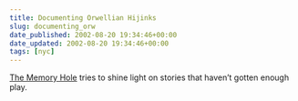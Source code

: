 ```yaml
---
title: Documenting Orwellian Hijinks
slug: documenting_orw
date_published: 2002-08-20 19:34:46+00:00
date_updated: 2002-08-20 19:34:46+00:00
tags: [nyc]
---
```

[The Memory Hole](http://www.thememoryhole.org/) tries to shine light on stories that haven’t gotten enough play.
